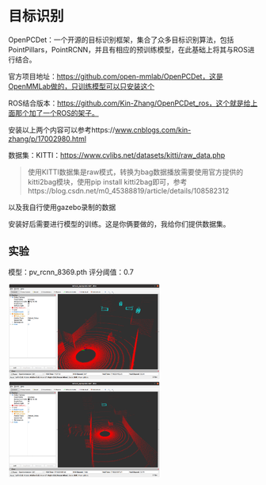 # 目标识别

OpenPCDet：一个开源的目标识别框架，集合了众多目标识别算法，包括PointPillars，PointRCNN，并且有相应的预训练模型，在此基础上将其与ROS进行结合。

官方项目地址：https://github.com/open-mmlab/OpenPCDet，这是OpenMMLab做的，只训练模型可以只安装这个

ROS结合版本：https://github.com/Kin-Zhang/OpenPCDet_ros，这个就是给上面那个加了一个ROS的架子。

安装以上两个内容可以参考https://www.cnblogs.com/kin-zhang/p/17002980.html

数据集：KITTI：https://www.cvlibs.net/datasets/kitti/raw_data.php

> 使用KITTI数据集是raw模式，转换为bag数据播放需要使用官方提供的kitti2bag模块，使用pip install kitti2bag即可，参考https://blog.csdn.net/m0_45388819/article/details/108582312

以及我自行使用gazebo录制的数据

安装好后需要进行模型的训练。这是你俩要做的，我给你们提供数据集。

## 实验

模型：pv_rcnn_8369.pth 评分阈值：0.7

<img src="./assets/image-20250422202534371.png" alt="image-20250422202534371" style="zoom: 30%;" /><img src="./assets/image-20250422202759560.png" alt="image-20250422202759560" style="zoom:30%;" />


